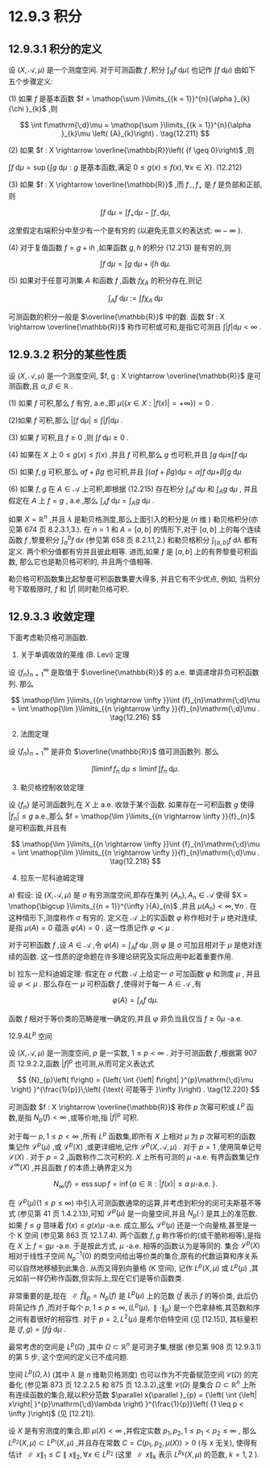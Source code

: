 # 12.9.3 积分

## 12.9.3.1 积分的定义

设 $\left( {X,\mathcal{A},\mu }\right)$ 是一个测度空间. 对于可测函数 $f$ ,积分 ${\int }_{X}f\mathrm{\;d}\mu \left( \right.$ 也记作 $\int f\mathrm{\;d}\mu )$ 由如下五个步骤定义:

(1) 如果 $f$ 是基本函数 $f = \mathop{\sum }\limits_{{k = 1}}^{n}{\alpha }_{k}{\chi }_{k}$ ,则

$$
\int f\mathrm{\;d}\mu  = \mathop{\sum }\limits_{{k = 1}}^{n}{\alpha }_{k}\mu \left( {A}_{k}\right) . \tag{12.211}
$$

(2) 如果 $f : X \rightarrow  \overline{\mathbb{R}}\left( {f \geq  0}\right)$ ,则

$\int f\mathrm{\;d}\mu  = \sup \left\{  {\int g\mathrm{\;d}\mu  : g\text{ 是基本函数,满足 }0 \leq  g\left( x\right)  \leq  f\left( x\right) ,\forall x \in  X}\right\}  .$ (12.212)

(3) 如果 $f : X \rightarrow  \overline{\mathbb{R}}$ ,而 ${f}_{ - },{f}_{ + }$ 是 $f$ 是负部和正部,则

$$
\int f\mathrm{\;d}\mu  = \int {f}_{ + }\mathrm{d}\mu  - \int {f}_{ - }\mathrm{d}\mu , \tag{12.213}
$$

这里假定右端积分中至少有一个是有穷的 (以避免无意义的表达式: $\infty  - \infty$ ).

(4) 对于复值函数 $f = g + \mathrm{i}h$ ,如果函数 $g, h$ 的积分 (12.213) 是有穷的,则

$$
\int f\mathrm{\;d}\mu  = \int g\mathrm{\;d}\mu  + \mathrm{i}\int h\mathrm{\;d}\mu . \tag{12.214}
$$

(5) 如果对于任意可测集 $A$ 和函数 $f$ ,函数 $f{\chi }_{A}$ 的积分存在,则记

$$
{\int }_{A}f\mathrm{\;d}\mu  \mathrel{\text{:=}} \int f{\chi }_{A}\mathrm{\;d}\mu  \tag{12.215}
$$

可测函数的积分一般是 $\overline{\mathbb{R}}$ 中的数. 函数 $f : X \rightarrow  \overline{\mathbb{R}}$ 称作可积或可和,是指它可测且 $\int \left| f\right| \mathrm{d}\mu  < \infty$ .

## 12.9.3.2 积分的某些性质

设 $\left( {X,\mathcal{A},\mu }\right)$ 是一个测度空间, $f, g : X \rightarrow  \overline{\mathbb{R}}$ 是可测函数,且 $\alpha ,\beta  \in  \mathbb{R}$ .

(1) 如果 $f$ 可积,那么 $f$ 有穷, a.e.,即 $\mu \left( {\{ x \in  X : \left| {f\left( x\right) }\right|  =  + \infty \} }\right)  = 0$ .

(2)如果 $f$ 可积,那么 $\left| {\int f\mathrm{\;d}\mu }\right|  \leq  \int \left| f\right| \mathrm{d}\mu$ .

(3) 如果 $f$ 可积,且 $f \geq  0$ ,则 $\int f\mathrm{\;d}\mu  \geq  0$ .

(4) 如果在 $X$ 上 $0 \leq  g\left( x\right)  \leq  f\left( x\right)$ ,并且 $f$ 可积,那么 $g$ 也可积,并且 $\int g\mathrm{\;d}\mu  \leq$$\int f\mathrm{\;d}\mu$

(5) 如果 $f, g$ 可积,那么 ${\alpha f} + {\beta g}$ 也可积,并且 $\int \left( {{\alpha f} + {\beta g}}\right) \mathrm{d}\mu  = \alpha \int f\mathrm{\;d}\mu  +$$\beta \int g\mathrm{\;d}\mu$

(6) 如果 $f, g$ 在 $A \in  \mathcal{A}$ 上可积,即根据 (12.215) 存在积分 ${\int }_{A}f\mathrm{\;d}\mu$ 和 ${\int }_{A}g\mathrm{\;d}\mu$ , 并且假定在 $A$ 上 $f = g$ , a.e.,那么 ${\int }_{A}f\mathrm{\;d}\mu  = {\int }_{A}g\mathrm{\;d}\mu$ .

如果 $X = {\mathbb{R}}^{n}$ ,并且 $\lambda$ 是勒贝格测度,那么上面引入的积分是 $\left( {n\text{ 维 }}\right)$ 勒贝格积分(亦见第 674 页 8.2.3.1,3.). 在 $n = 1$ 和 $A = \left\lbrack  {a, b}\right\rbrack$ 的情形下,对于 $\left\lbrack  {a, b}\right\rbrack$ 上的每个连续函数 $f$ ,黎曼积分 ${\int }_{a}^{b}f\mathrm{\;d}x$ (参见第 658 页 8.2.1.1,2.) 和勒贝格积分 ${\int }_{\left\lbrack  a, b\right\rbrack  }f\mathrm{\;d}\lambda$ 都有定义. 两个积分值都有穷并且彼此相等. 进而,如果 $f$ 是 $\left\lbrack  {a, b}\right\rbrack$ 上的有界黎曼可积函数, 那么它也是勒贝格可积的, 并且两个值相等.

勒贝格可积函数集比起黎曼可积函数集要大得多, 并且它有不少优点, 例如, 当积分号下取极限时, $f$ 和 $\left| f\right|$ 同时勒贝格可积.

## 12.9.3.3 收敛定理

下面考虑勒贝格可测函数.

1. 关于单调收敛的莱维 (B. Levi) 定理

设 ${\left\{  {f}_{n}\right\}  }_{n = 1}^{\infty }$ 是取值于 $\overline{\mathbb{R}}$ 的 a.e. 单调递增非负可积函数列. 那么

$$
\mathop{\lim }\limits_{{n \rightarrow  \infty }}\int {f}_{n}\mathrm{\;d}\mu  = \int \mathop{\lim }\limits_{{n \rightarrow  \infty }}{f}_{n}\mathrm{\;d}\mu . \tag{12.216}
$$

2. 法图定理

设 ${\left\{  {f}_{n}\right\}  }_{n = 1}^{\infty }$ 是非负 $\overline{\mathbb{R}}$ 值可测函数列. 那么

$$
\int \liminf {f}_{n}\mathrm{\;d}\mu  \leq  \liminf \int {f}_{n}\mathrm{\;d}\mu . \tag{12.217}
$$

3. 勒贝格控制收敛定理

设 $\left\{  {f}_{n}\right\}$ 是可测函数列,在 $X$ 上 a.e. 收敛于某个函数. 如果存在一可积函数 $g$ 使得 $\left| {f}_{n}\right|  \leq  g$ a.e.,那么 $f = \mathop{\lim }\limits_{{n \rightarrow  \infty }}{f}_{n}$ 是可积函数,并且有

$$
\mathop{\lim }\limits_{{n \rightarrow  \infty }}\int {f}_{n}\mathrm{\;d}\mu  = \int \mathop{\lim }\limits_{{n \rightarrow  \infty }}{f}_{n}\mathrm{\;d}\mu . \tag{12.218}
$$

4. 拉东一尼科迪姆定理

a) 假设: 设 $\left( {X,\mathcal{A},\mu }\right)$ 是 $\sigma$ 有穷测度空间,即存在集列 $\left\{  {A}_{n}\right\}  ,{A}_{n} \in  \mathcal{A}$ 使得 $X = \mathop{\bigcup }\limits_{{n = 1}}^{\infty }{A}_{n}$ ,并且 $\mu \left( {A}_{n}\right)  < \infty ,\forall n$ . 在这种情形下,测度称作 $\sigma$ 有穷的. 定义在 $\mathcal{A}$ 上的实函数 $\varphi$ 称作相对于 $\mu$ 绝对连续,是指 $\mu \left( A\right)  = 0$ 蕴涵 $\varphi \left( A\right)  = 0$ . 这一性质记作 $\varphi  \prec  \mu$ .

对于可积函数 $f$ ,设 $A \in  \mathcal{A}$ ,令 $\varphi \left( A\right)  = {\int }_{A}f\mathrm{\;d}\mu$ ,则 $\varphi$ 是 $\sigma$ 可加且相对于 $\mu$ 是绝对连续的函数. 这一性质的逆命题在许多理论研究及实际应用中起着重要作用.

b) 拉东一尼科迪姆定理: 假定在 $\sigma$ 代数 $\mathcal{A}$ 上给定一 $\sigma$ 可加函数 $\varphi$ 和测度 $\mu$ , 并且设 $\varphi  \prec  \mu$ . 那么存在一 $\mu$ 可积函数 $f$ ,使得对于每一 $A \in  \mathcal{A}$ ,有

$$
\varphi \left( A\right)  = {\int }_{A}f\mathrm{\;d}\mu . \tag{12.219}
$$

函数 $f$ 相对于等价类的范畴是唯一确定的,并且 $\varphi$ 非负当且仅当 $f \geq  {0\mu }$ -a.e.

${12.9.4}{L}^{p}$ 空间

设 $\left( {X,\mathcal{A},\mu }\right)$ 是一测度空间, $p$ 是一实数, $1 \leq  p < \infty$ . 对于可测函数 $f$ ,根据第 907 页 12.9.2.2,函数 ${\left| f\right| }^{p}$ 也可测,从而可定义表达式

$$
{N}_{p}\left( f\right)  = {\left( \int {\left| f\right| }^{p}\mathrm{\;d}\mu \right) }^{\frac{1}{p}}\;\left( {\text{ 可能等于 }\infty }\right) . \tag{12.220}
$$

可测函数 $f : X \rightarrow  \overline{\mathbb{R}}$ 称作 $p$ 次幂可积或 ${L}^{p}$ 函数,是指 ${N}_{p}\left( f\right)  < \infty$ ,或等价地,指 ${\left| f\right| }^{p}$ 可积.

对于每一 $p,1 \leq  p < \infty$ ,所有 ${L}^{p}$ 函数集,即所有 $X$ 上相对 $\mu$ 为 $p$ 次幂可积的函数集记作 ${\mathcal{L}}^{p}\left( \mu \right)$ ,或 ${\mathcal{L}}^{p}\left( X\right)$ ,或更详细地,记作 ${\mathcal{L}}^{p}\left( {X,\mathcal{A},\mu }\right)$ . 对于 $p = 1$ ,使用简单记号 $\mathcal{L}\left( X\right)$ . 对于 $p = 2$ ,函数称作二次可积的. $X$ 上所有可测的 $\mu$ -a.e. 有界函数集记作 ${\mathcal{L}}^{\infty }\left( X\right)$ ,并且函数 $f$ 的本质上确界定义为

$$
{N}_{\infty }\left( f\right)  = \operatorname{ess}\sup f = \inf \{ a \in  \mathbb{R} : \left| {f\left( x\right) }\right|  \leq  a\;\mu \text{-a.e. }\} . \tag{12.221}
$$

在 ${\mathcal{L}}^{p}\left( \mu \right) \left( {1 \leq  p \leq  \infty }\right)$ 中引入可测函数通常的运算,并考虑到积分的闵可夫斯基不等式 (参见第 41 页 1.4.2.13),可知 ${\mathcal{L}}^{p}\left( \mu \right)$ 是一向量空间,并且 ${N}_{p}\left( \cdot \right)$ 是其上的准范数. 如果 $f \leq  g$ 意味着 $f\left( x\right)  \leq  g\left( x\right) \mu$ -a.e. 成立,那么 ${\mathcal{L}}^{p}\left( \mu \right)$ 还是一个向量格,甚至是一个 $\mathrm{K}$ 空间 (参见第 863 页 12.1.7.4). 两个函数 $f, g$ 称作等价的(或干脆称相等),是指在 $X$ 上 $f = {g\mu }$ -a.e. 于是按此方式, $\mu$ -a.e. 相等的函数认为是等同的. 集合 ${\mathcal{L}}^{p}\left( X\right)$ 相对于线性子空间 ${N}_{p}^{-1}\left( 0\right)$ 的商空间给出等价类的集合,原有的代数运算和序关系可以自然地移植到此集合. 从而又得到向量格 (K 空间), 记作 ${L}^{p}\left( {X,\mu }\right)$ 或 ${L}^{p}\left( \mu \right)$ ,其元如前一样仍称作函数,但实际上,现在它们是等价函数类.

非常重要的是,现在 $\parallel \widehat{f}{\parallel }_{p} = {N}_{p}\left( f\right)$ 是 ${L}^{p}\left( \mu \right)$ 上的范数 $(\widehat{f}$ 表示 $f$ 的等价类, 此后仍将简记作 $f)$ ,而对于每个 $p,1 \leq  p \leq  \infty ,\left( {{L}^{p}\left( \mu \right) ,\parallel  \cdot  {\parallel }_{p}}\right)$ 是一个巴拿赫格,其范数和序之间有着很好的相容性. 对于 $p = 2,{L}^{2}\left( \mu \right)$ 是希尔伯特空间 (见 [12.15]), 其标量积是 $\left( {f, g}\right)  = \int f\bar{g}\mathrm{\;d}\mu$ .

最常考虑的空间是 ${L}^{p}\left( \Omega \right)$ ,其中 $\Omega  \subset  {\mathbb{R}}^{n}$ 是可测子集,根据 (参见第 908 页 12.9.3.1) 的第 5 步, 这个空间的定义已不成问题.

空间 ${L}^{p}\left( {\Omega ,\lambda }\right)$ (其中 $\lambda$ 是 $n$ 维勒贝格测度) 也可以作为不完备赋范空间 $\mathcal{C}\left( \Omega \right)$ 的完备化 (参见第 873 页 12.2.2.5 和 875 页 12.3.2),这里 $\mathcal{C}\left( \Omega \right)$ 是集合 $\Omega  \subset  {\mathbb{R}}^{n}$ 上所有连续函数的集合,赋以积分范数 $\parallel x{\parallel }_{p} = {\left( \int {\left| x\right| }^{p}\mathrm{\;d}\lambda \right) }^{\frac{1}{p}}\left( {1 \leq  p < \infty }\right)$ (见 [12.21]).

设 $X$ 是有穷测度的集合,即 $\mu \left( X\right)  < \infty$ ,并假定实数 ${p}_{1},{p}_{2},1 \leq  {p}_{1} < {p}_{2} \leq  \infty$ , 那么 ${L}^{{p}_{2}}\left( {X,\mu }\right)  \subset  {L}^{{p}_{1}}\left( {X,\mu }\right)$ ,并且存在常数 $C = C\left( {{p}_{1},{p}_{2},\mu \left( X\right) }\right)  > 0$ (与 $x$ 无关), 使得有估计 $\parallel x{\parallel }_{1} \leq  C\parallel x{\parallel }_{2},\forall x \in  {L}^{{p}_{2}}$ (这里 $\parallel x{\parallel }_{k}$ 表示 ${L}^{{p}_{k}}\left( {X,\mu }\right)$ 的范数, $k = 1,2$ ).
